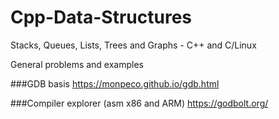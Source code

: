 # Cpp-Data-Structures
Stacks, Queues, Lists, Trees and Graphs -  C++ and C/Linux

General problems and examples

###GDB basis
https://monpeco.github.io/gdb.html

###Compiler explorer (asm x86 and ARM)
https://godbolt.org/
